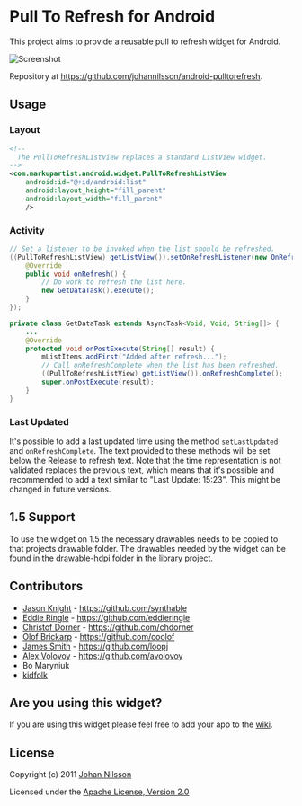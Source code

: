 # Pull To Refresh for Android

This project aims to provide a reusable pull to refresh widget for Android.

![Screenshot](https://github.com/johannilsson/android-pulltorefresh/raw/master/android-pull-to-refresh.png)

Repository at <https://github.com/johannilsson/android-pulltorefresh>.

## Usage

### Layout

``` xml
<!--
  The PullToRefreshListView replaces a standard ListView widget.
-->
<com.markupartist.android.widget.PullToRefreshListView
    android:id="@+id/android:list"
    android:layout_height="fill_parent"
    android:layout_width="fill_parent"
    />
```

### Activity

``` java
// Set a listener to be invoked when the list should be refreshed.
((PullToRefreshListView) getListView()).setOnRefreshListener(new OnRefreshListener() {
    @Override
    public void onRefresh() {
        // Do work to refresh the list here.
        new GetDataTask().execute();
    }
});

private class GetDataTask extends AsyncTask<Void, Void, String[]> {
    ...
    @Override
    protected void onPostExecute(String[] result) {
        mListItems.addFirst("Added after refresh...");
        // Call onRefreshComplete when the list has been refreshed.
        ((PullToRefreshListView) getListView()).onRefreshComplete();
        super.onPostExecute(result);
    }
}
```

### Last Updated

It's possible to add a last updated time using the method `setLastUpdated`
and `onRefreshComplete`. The text provided to these methods will be set below
the Release to refresh text. Note that the time representation is not validated
replaces the previous text, which means that it's possible and recommended to
add a text similar to "Last Update: 15:23". This might be changed in future
versions.

## 1.5 Support

To use the widget on 1.5 the necessary drawables needs to be copied to that
projects drawable folder. The drawables needed by the widget can be found in
the drawable-hdpi folder in the library project.

## Contributors

* [Jason Knight](http://www.synthable.com/) - <https://github.com/synthable>
* [Eddie Ringle](http://eddieringle.com/) - <https://github.com/eddieringle>
* [Christof Dorner](http://chdorner.com) - <https://github.com/chdorner>
* [Olof Brickarp](http://www.yay.se) - <https://github.com/coolof>
* [James Smith](http://loopj.com/) - <https://github.com/loopj>
* [Alex Volovoy](http://bytesharp.com/) - <https://github.com/avolovoy>
* Bo Maryniuk
* [kidfolk](https://github.com/kidfolk)

## Are you using this widget?

If you are using this widget please feel free to add your app to the
[wiki](https://github.com/johannilsson/android-pulltorefresh/wiki/Apps).

## License
Copyright (c) 2011 [Johan Nilsson](http://markupartist.com)

Licensed under the [Apache License, Version 2.0](http://www.apache.org/licenses/LICENSE-2.0.html)


